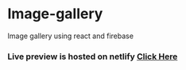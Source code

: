 # Image-gallery
Image gallery using react and firebase
<h3>Live preview is hosted on netlify <a href="https://image-gallery-2021.netlify.app/">Click Here </a></h3>
